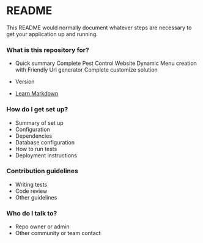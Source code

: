 # README #

This README would normally document whatever steps are necessary to get your application up and running.

### What is this repository for? ###

* Quick summary
Complete Pest Control Website 
Dynamic Menu creation with Friendly Url generator
Complete customize solution 

* Version
* [Learn Markdown](https://bitbucket.org/tutorials/markdowndemo)

### How do I get set up? ###

* Summary of set up
* Configuration
* Dependencies
* Database configuration
* How to run tests
* Deployment instructions

### Contribution guidelines ###

* Writing tests
* Code review
* Other guidelines

### Who do I talk to? ###

* Repo owner or admin
* Other community or team contact